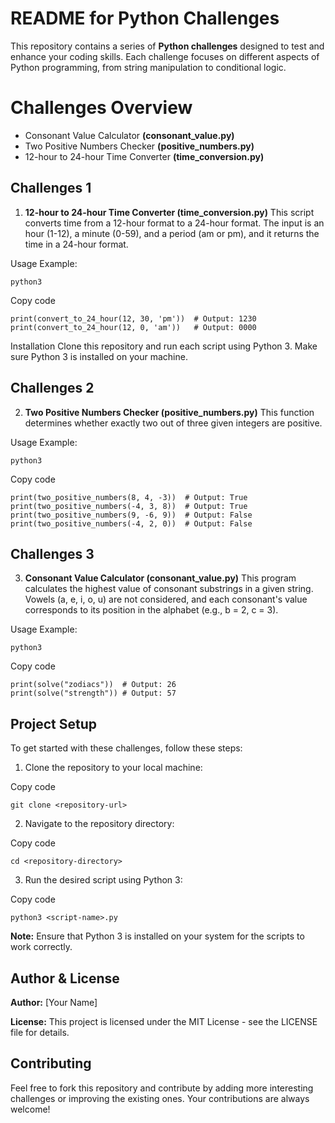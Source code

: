 # README for Python Challenges
This repository contains a series of **Python challenges** designed to test and enhance your coding skills. Each challenge focuses on different aspects of Python programming, from string manipulation to conditional logic.

# Challenges Overview
- Consonant Value Calculator **(consonant_value.py)**
- Two Positive Numbers Checker **(positive_numbers.py)**
- 12-hour to 24-hour Time Converter **(time_conversion.py)**

## Challenges 1
1. **12-hour to 24-hour Time Converter (time_conversion.py)**
This script converts time from a 12-hour format to a 24-hour format. The input is an hour (1-12), a minute (0-59), and a period (am or pm), and it returns the time in a 24-hour format.

Usage Example:
 ```
python3
 ```
Copy code
 ```
print(convert_to_24_hour(12, 30, 'pm'))  # Output: 1230
print(convert_to_24_hour(12, 0, 'am'))   # Output: 0000
 ```
Installation
Clone this repository and run each script using Python 3. Make sure Python 3 is installed on your machine.

## Challenges 2
2. **Two Positive Numbers Checker (positive_numbers.py)**
This function determines whether exactly two out of three given integers are positive.

Usage Example:
 ```
python3
 ```
Copy code
 ```
print(two_positive_numbers(8, 4, -3))  # Output: True
print(two_positive_numbers(-4, 3, 8))  # Output: True
print(two_positive_numbers(9, -6, 9))  # Output: False
print(two_positive_numbers(-4, 2, 0))  # Output: False
 ```

## Challenges 3
3. **Consonant Value Calculator (consonant_value.py)**
This program calculates the highest value of consonant substrings in a given string. Vowels (a, e, i, o, u) are not considered, and each consonant's value corresponds to its position in the alphabet (e.g., b = 2, c = 3).

Usage Example:
 ```
python3
 ```
Copy code
 ```
print(solve("zodiacs"))  # Output: 26
print(solve("strength")) # Output: 57
 ```

## Project Setup
To get started with these challenges, follow these steps:

1. Clone the repository to your local machine:


Copy code
 ```
git clone <repository-url>
 ```

2. Navigate to the repository directory:

Copy code
 ```
cd <repository-directory>
 ```

3. Run the desired script using Python 3:

Copy code
 ```
python3 <script-name>.py
 ```
**Note:** Ensure that Python 3 is installed on your system for the scripts to work correctly.


## Author & License
**Author:** [Your Name]

**License:** This project is licensed under the MIT License - see the LICENSE file for details.

## Contributing
Feel free to fork this repository and contribute by adding more interesting challenges or improving the existing ones. Your contributions are always welcome!
